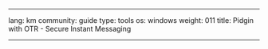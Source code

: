 

---

lang: km
community: guide
type: tools
os: windows
weight: 011
title: Pidgin with OTR - Secure Instant Messaging

---

<stub>

